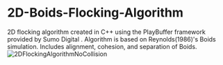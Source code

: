 # 2D-Boids-Flocking-Algorithm
2D flocking algorithm created in C++ using the PlayBuffer framework provided by Sumo Digital . Algorithm is based on Reynolds(1986)'s Boids simulation. Includes alignment, cohesion, and separation of Boids.
![2DFlockingAlgorithmNoCollision](https://github.com/alicepm800/2D-Boids-Flocking-Algorithm/assets/80863335/fb935c05-43c2-4a95-ada2-fcb2037cb594)

